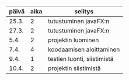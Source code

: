 ﻿| päivä | aika | selitys |
| ----- | ---- | ------- |
| 25.3. | 2    | tutustuminen javaFX:n       |
| 27.3. | 2    | tutustuminen javaFX:n       |
| 5.4.  | 2    | projektin luominen          |
| 7.4.  | 4    | koodaamisen aloittaminen    |
| 9.4.  | 1    | testien luonti, siistimistä |
| 10.4. | 2    | projektin siistimistä       |
